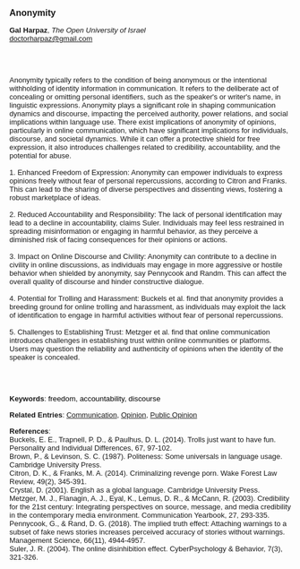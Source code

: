 <!DOCTYPE html><html lang="en"><head><title="Anonymity"></head>
<body><p><font face="Poppins, Calibri, sans-serif" size="3"><b>Anonymity</b></font></p>
<p><font face="Poppins, Calibri, sans-serif" size="2"><b>Gal Harpaz</b>, <i>The Open University of Israel</i><br><a href="mailto:doctorharpaz@gmail.com" target="blank">doctorharpaz@gmail.com</a></font></p>
<p><font face="Poppins, Calibri, sans-serif" size="2"><br><br><br>Anonymity typically refers to the condition of being anonymous or the intentional withholding of identity information in communication. It refers to the deliberate act of concealing or omitting personal identifiers, such as the speaker's or writer's name, in linguistic expressions. Anonymity plays a significant role in shaping communication dynamics and discourse, impacting the perceived authority, power relations, and social implications within language use. There exist implications of anonymity of opinions, particularly in online communication, which have significant implications for individuals, discourse, and societal dynamics. While it can offer a protective shield for free expression, it also introduces challenges related to credibility, accountability, and the potential for abuse.<br><br>1. Enhanced Freedom of Expression: Anonymity can empower individuals to express opinions freely without fear of personal repercussions, according to Citron and Franks. This can lead to the sharing of diverse perspectives and dissenting views, fostering a robust marketplace of ideas.<br><br>2. Reduced Accountability and Responsibility: The lack of personal identification may lead to a decline in accountability, claims Suler. Individuals may feel less restrained in spreading misinformation or engaging in harmful behavior, as they perceive a diminished risk of facing consequences for their opinions or actions.<br><br>3. Impact on Online Discourse and Civility: Anonymity can contribute to a decline in civility in online discussions, as individuals may engage in more aggressive or hostile behavior when shielded by anonymity, say Pennycook and Randm. This can affect the overall quality of discourse and hinder constructive dialogue.<br><br>4. Potential for Trolling and Harassment: Buckels et al. find that anonymity provides a breeding ground for online trolling and harassment, as individuals may exploit the lack of identification to engage in harmful activities without fear of personal repercussions.<br><br>5. Challenges to Establishing Trust: Metzger et al. find that online communication introduces challenges in establishing trust within online communities or platforms. Users may question the reliability and authenticity of opinions when the identity of the speaker is concealed.<br><br><br><br></font></p>
<p><font face="Poppins, Calibri, sans-serif" size="2"><b>Keywords</b>: </font></font></span></font><font color="#000000"><span style="text-decoration: none"><font face="calibri, sans-serif"><font size="2" style="font-size: 10pt">f</font></font></span></font><font color="#000000"><span style="text-decoration: none"><font face="calibri, sans-serif"><font size="2" style="font-size: 10pt">reedom, accountability, discourse</font></font></span></font></font></p>
<p><font face="Poppins, Calibri, sans-serif" size="2"><b>Related Entries</b>: <a href="./communication.html">Communication</a>, <a href="./opinion.html">Opinion</a>, <a href="./public-opinion.html">Public Opinion</a></font></p>
<p><font face="Poppins, Calibri, sans-serif" size="2"><b>References</b>:<br>Buckels, E. E., Trapnell, P. D., &amp; Paulhus, D. L. (2014). Trolls just want to have fun. Personality and Individual Differences, 67, 97-102.<br>Brown, P., &amp; Levinson, S. C. (1987). Politeness: Some universals in language usage. Cambridge University Press.<br>Citron, D. K., &amp; Franks, M. A. (2014). Criminalizing revenge porn. Wake Forest Law Review, 49(2), 345-391.<br>Crystal, D. (2001). English as a global language. Cambridge University Press.<br>Metzger, M. J., Flanagin, A. J., Eyal, K., Lemus, D. R., &amp; McCann, R. (2003). Credibility for the 21st century: Integrating perspectives on source, message, and media credibility in the contemporary media environment. Communication Yearbook, 27, 293-335.<br>Pennycook, G., &amp; Rand, D. G. (2018). The implied truth effect: Attaching warnings to a subset of fake news stories increases perceived accuracy of stories without warnings. Management Science, 66(11), 4944-4957.<br>Suler, J. R. (2004). The online disinhibition effect. CyberPsychology &amp; Behavior, 7(3), 321-326.</font></p>
</body>